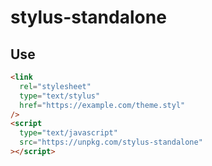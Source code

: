 # stylus-standalone

## Use

```html
<link
  rel="stylesheet"
  type="text/stylus"
  href="https://example.com/theme.styl"
/>
<script
  type="text/javascript"
  src="https://unpkg.com/stylus-standalone"
></script>
```
